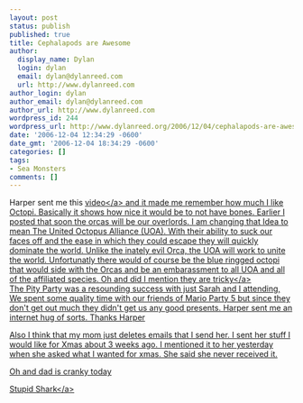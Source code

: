 ```yaml
---
layout: post
status: publish
published: true
title: Cephalapods are Awesome
author:
  display_name: Dylan
  login: dylan
  email: dylan@dylanreed.com
  url: http://www.dylanreed.com
author_login: dylan
author_email: dylan@dylanreed.com
author_url: http://www.dylanreed.com
wordpress_id: 244
wordpress_url: http://www.dylanreed.org/2006/12/04/cephalapods-are-awesome/
date: '2006-12-04 12:34:29 -0600'
date_gmt: '2006-12-04 18:34:29 -0600'
categories: []
tags:
- Sea Monsters
comments: []
---
```

<p>Harper sent me this <a href="http:&#47;&#47;video.google.com&#47;videoplay?docid=4007016107763801953&q=octopus">video<&#47;a> and it made me remember how much I like Octopi. Basically it shows how nice it would be to not have bones. Earlier I posted that soon the orcas will be our overlords. I am changing that Idea to mean The United Octopus Alliance (UOA). With their ability to suck our faces off and the ease in which they could escape they will quickly dominate the world. Unlike the inately evil Orca, the UOA will work to unite the world. Unfortunatly there would of course be the blue ringged octopi that would side with the Orcas and be an embarassment to all UOA and all of the affiliated species. Oh and did I mention they are <a href="http:&#47;&#47;video.google.com&#47;videoplay?docid=-4139449748454943279&q=octopus">tricky<&#47;a><br />
The Pity Party was a resounding success with just Sarah and I attending, We spent some quality time with our friends of Mario Party 5 but since they don't get out much they didn't get us any good presents. Harper sent me an internet hug of sorts. Thanks Harper</p>
<p>Also I think that my mom just deletes emails that I send her. I sent her stuff I would like for Xmas about 3 weeks ago. I mentioned it to her yesterday when she asked what I wanted for xmas. She said she never received it.</p>
<p>Oh and dad is cranky today</p>
<p><a href="http:&#47;&#47;video.google.com&#47;videoplay?docid=-7004909622962894202&q=octopus">Stupid Shark<&#47;a></p>
